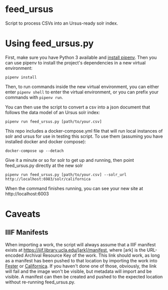 # feed_ursus
Script to process CSVs into an Ursus-ready solr index.

# Using feed_ursus.py

First, make sure you have Python 3 available and [install pipenv](https://pipenv.kennethreitz.org/en/latest/#install-pipenv-today). Then you can use pipenv to install the project's dependencies in a new virtual environment: 

```pipenv install```

Then, to run commands inside the new virtual environment, you can either enter `pipenv shell` to enter the virtual environment, or you can prefix your commands with `pipenv run`.

You can then use the script to convert a csv into a json document that follows the data model of an Ursus solr index:

```pipenv run feed_ursus.py [path/to/your.csv]```

This repo includes a docker-compose.yml file that will run local instances of solr and ursus for use in testing this script. To use them (assuming you have installed docker and docker compose):

```docker-compose up --detach```

Give it a minute or so for solr to get up and running, then point feed_ursus.py directly at the new solr

```pipenv run feed_ursus.py [path/to/your.csv] --solr_url http://localhost:6983/solr/californica```

When the command finishes running, you can see your new site at http://localhost:6003

# Caveats

## IIIF Manifests

When importing a work, the script will always assume that a IIIF manifest exists at https://iiif.library.ucla.edu/[ark]/manifest, where [ark] is the URL-encoded Archival Resource Key of the work. This link should work, as long as a manifest has been pushed to that location by importing the work into [Fester](https://github.com/UCLALibrary/fester) or [Californica](https://github.com/UCLALibrary/californica). If you haven't done one of those, obviously, the link will fail and the image won't be visible, but metadata will import and be visible. A manifest can then be created and pushed to the expected location without re-running feed_ursus.py.
